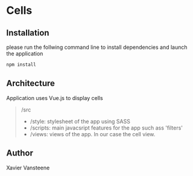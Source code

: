 # Cells

## Installation

please run the follwing command line to install dependencies and launch the application

```bash
npm install
```

## Architecture
Application uses Vue.js to display cells

> /src
> * /style: stylesheet of the app using SASS
> * /scripts: main javacsript features for the app such ass 'filters'
> * /views: views of the app. In our case the cell view.

## Author
Xavier Vansteene
